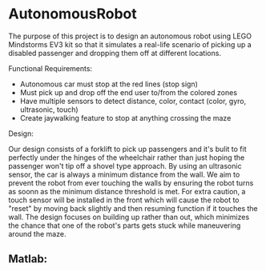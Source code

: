 # AutonomousRobot
The purpose of this project is to design an autonomous robot using LEGO Mindstorms EV3 kit so that it simulates a real-life scenario of picking up a disabled passenger and dropping them off at different locations. 

Functional Requirements:

- Autonomous car must stop at the red lines (stop sign)
- Must pick up and drop off the end user to/from the colored zones
- Have multiple sensors to detect distance, color, contact (color, gyro, ultrasonic, touch)
- Create jaywalking feature to stop at anything crossing the maze 

Design:

Our design consists of a forklift to pick up passengers and it's bulit to fit perfectly under the hinges of the wheelchair rather than just hoping the passenger won't tip off a shovel type approach. By using an ultrasonic sensor, the car is always a minimum distance from the wall. We aim to prevent the robot from ever touching the walls by ensuring the robot turns as soonn as the minimum distance threshold is met. For extra caution, a touch sensor will be installed in the front which will cause the robot to "reset" by moving back slightly and then resuming function if it touches the wall. The design focuses on building up rather than out, which minimizes the chance that one of the robot's parts gets stuck while maneuvering around the maze. 

Matlab: 
- 





